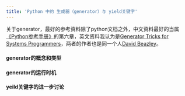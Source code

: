 ```yaml
---
title: 'Python 中的 生成器（generator）与 yield关键字'
---
```


关于generator，最好的参考资料除了python文档之外，中文资料最好的当属[《Python参考手册》](https://book.douban.com/subject/5401851/)的第六章，英文资料我认为是[Generator Tricks for Systems Programmers]，两者的作者也是同一个人[David Beazley](http://www.dabeaz.com/)。

#### generator的概念和类型




#### generator的运行时机


#### yeild关键字的进一步讨论

[Generator Tricks for Systems Programmers]: http://www.dabeaz.com/generators/

[Generator Tricks for Systems Programmers - Version 2.0]: http://www.dabeaz.com/generators-uk/

[Generators: The Final Frontier]: http://www.dabeaz.com/finalgenerator/

[Functional Programming HOWTO]: https://docs.python.org/2.7/howto/functional.html?highlight=iterator#generator-expressions-and-list-comprehensions

[Generator expressions]: https://docs.python.org/2.7/reference/expressions.html?highlight=iterator#generator-expressions



